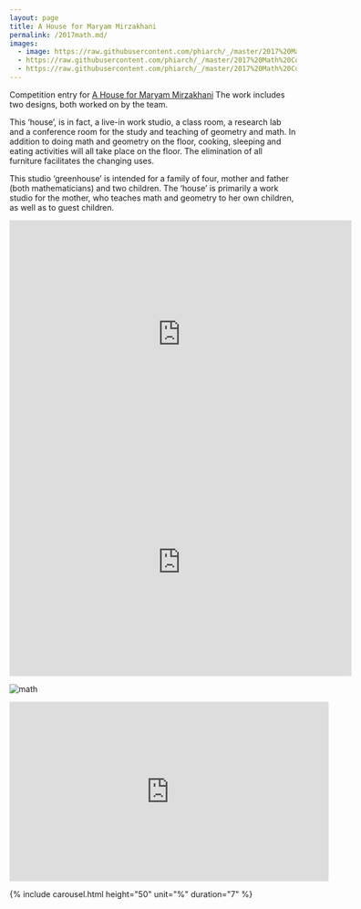 ```yaml
---
layout: page
title: A House for Maryam Mirzakhani
permalink: /2017math.md/
images:
  - image: https://raw.githubusercontent.com/phiarch/_/master/2017%20Math%20Competition/03.png
  - https://raw.githubusercontent.com/phiarch/_/master/2017%20Math%20Competition/f897.jpg
  - https://raw.githubusercontent.com/phiarch/_/master/2017%20Math%20Competition/06.png
---
```


Competition entry for [A House for Maryam Mirzakhani](https://www.callforproject.com/contests/a-house-for-maryam-mirzakhani-1563) The work includes two designs, both worked on by the team.

This ‘house’, is in fact, a live-in work studio, a class room, a research lab and a conference room for the study and teaching of geometry and math. In addition to doing math and geometry on the floor, cooking, sleeping and eating activities will all take place on the floor. The elimination of all furniture facilitates the changing uses.

This studio ‘greenhouse’ is intended for a family of four, mother and father (both mathematicians) and two children. The ‘house’ is primarily a work studio for the mother, who teaches math and geometry to her own children, as well as to guest children.

<iframe width="600" height="400" allowfullscreen style="border-style:none;" src="https://cdn.pannellum.org/2.5/pannellum.htm#panorama=https%3A//raw.githubusercontent.com/phiarch/_/master/2017%2520Math%2520Competition/20210930pano01.jpg&autoLoad=true"></iframe>

<iframe width="600" height="400" allowfullscreen style="border-style:none;" src="https://cdn.pannellum.org/2.5/pannellum.htm#panorama=https%3A//raw.githubusercontent.com/phiarch/_/master/2017%2520Math%2520Competition/20210930pano02.jpg&autoLoad=true"></iframe>

![math](https://user-images.githubusercontent.com/19368079/135240368-c4b04343-7544-49bf-8b4e-4c2170c0902c.gif)


<iframe width="560" height="315" src="https://www.youtube.com/embed/BwiMj43qq-k" title="YouTube video player" frameborder="0" allow="accelerometer; autoplay; clipboard-write; encrypted-media; gyroscope; picture-in-picture" allowfullscreen></iframe>

{% include carousel.html height="50" unit="%" duration="7" %}
